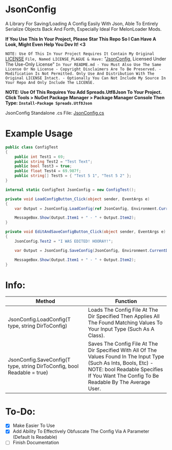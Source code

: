 # JsonConfig
A Library For Saving/Loading A Config Easily With Json, Able To Entirely Serialize Objects Back And Forth, Especially Ideal For MelonLoader Mods.

**If You Use This In Your Project, Please Star This Repo So I Can Have A Look, Might Even Help You Dev It! <3**

`NOTE: Use Of This In Your Project Requires It Contain My Original` [LICENSE](https://github.com/OFWModz/JsonConfig/blob/main/LICENSE) `File, Named LICENSE_PLAGUE & Have:` "[JsonConfig](https://github.com/OFWModz/JsonConfig), Licensed Under The Use-Only License" `In Your README.md - You Must Also Use The Same License Or No License - Copyright Disclaimers Are To Be Preserved. - Modification Is Not Permitted. Only Use And Distribution With The Original LICENSE Intact. - Optionally You Can Not Include My Source In Your Repo And Only Include The LICENSE.`

**NOTE: Use Of This Requires You Add Spreads.Utf8Json To Your Project. Click Tools > NuGet Package Manager > Package Manager Console Then Type: `Install-Package Spreads.Utf8Json`**

JsonConfig Standalone .cs File: [JsonConfig.cs](https://github.com/OFWModz/JsonConfig/blob/main/JsonConfigTest/JsonConfigTest/Libraries/JsonConfig.cs)

# Example Usage
```csharp
public class ConfigTest
{
    public int Test1 = 69;
    public string Test2 = "Test Text";
    public bool Test3 = true;
    public float Test4 = 69.987f;
    public string[] Test5 = { "Test 5 1", "Test 5 2" };
}

internal static ConfigTest JsonConfig = new ConfigTest();

private void LoadConfigButton_Click(object sender, EventArgs e)
{
    var Output = JsonConfig.LoadConfig(ref JsonConfig, Environment.CurrentDirectory + "\\TestConfig.json");

    MessageBox.Show(Output.Item1 + " - " + Output.Item2);
}

private void EditAndSaveConfigButton_Click(object sender, EventArgs e)
{
    JsonConfig.Test2 = "I WAS EDITED! HOORAY!";

    var Output = JsonConfig.SaveConfig(JsonConfig, Environment.CurrentDirectory + "\\TestConfig.json");

    MessageBox.Show(Output.Item1 + " - " + Output.Item2);
}
```

# Info:
Method | Function
------------ | -------------
JsonConfig.LoadConfig<T>(T type, string DirToConfig) | Loads The Config File At The Dir Specified Then Applies All The Found Matching Values To Your Input Type (Such As A Class).
JsonConfig.SaveConfig<T>(T type, string DirToConfig, bool Readable = true) | Saves The Config File At The Dir Specified With All Of The Values Found In The Input Type (Such As Ints, Bools, Etc) - NOTE: bool Readable Specifies If You Want The Config To Be Readable By The Average User.

# To-Do:
- [x] Make Easier To Use
- [x] Add Ability To Effectively Obfuscate The Config Via A Parameter (Default Is Readable)
- [ ] Finish Documentation
